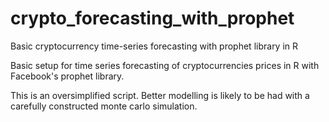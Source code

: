 # crypto_forecasting_with_prophet
Basic cryptocurrency time-series forecasting with prophet library in R

Basic setup for time series forecasting of cryptocurrencies prices in R with Facebook's prophet library.

This is an oversimplified script. Better modelling is likely to be had with a carefully constructed monte carlo simulation.
